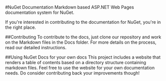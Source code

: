 #NuGet Documentation
Markdown based ASP.NET Web Pages documentation system for NuGet. 

If you're interested in contributing to the documentation for NuGet, you're in the right place.

##Contributing
To contribute to the docs, just clone our repository and work on the Markdown files in the Docs folder. For more details on the process, read our detailed instructions.

##Using NuGet Docs for your own docs
This project includes a website that renders a table of contents based on a directory structure containing markdown files. Feel free to use the website for your own documentation needs. Do consider contributing back your improvements though!

